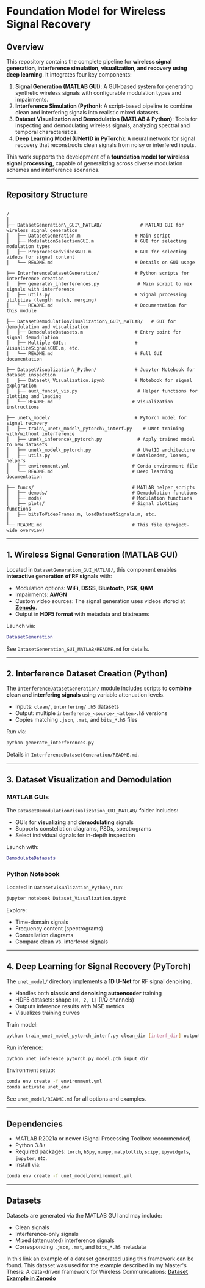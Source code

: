 # **Foundation Model for Wireless Signal Recovery**

## **Overview**
This repository contains the complete pipeline for **wireless signal generation, interference simulation, visualization, and recovery using deep learning**. It integrates four key components:

1. **Signal Generation (MATLAB GUI)**: A GUI-based system for generating synthetic wireless signals with configurable modulation types and impairments.
2. **Interference Simulation (Python)**: A script-based pipeline to combine clean and interfering signals into realistic mixed datasets.
3. **Dataset Visualization and Demodulation (MATLAB & Python)**: Tools for inspecting and demodulating wireless signals, analyzing spectral and temporal characteristics.
4. **Deep Learning Model (UNet1D in PyTorch)**: A neural network for signal recovery that reconstructs clean signals from noisy or interfered inputs.

This work supports the development of a **foundation model for wireless signal processing**, capable of generalizing across diverse modulation schemes and interference scenarios.

---

## **Repository Structure**
```

/
│
├── DatasetGeneration\_GUI\_MATLAB/              # MATLAB GUI for wireless signal generation
│   ├── DatasetGeneration.m                    # Main script
│   ├── ModulationSelectionGUI.m               # GUI for selecting modulation types
│   ├── PreprocessedVideosGUI.m                # GUI for selecting videos for signal content
│   └── README.md                              # Details on GUI usage

├── InterferenceDatasetGeneration/             # Python scripts for interference creation
│   ├── generate\_interferences.py              # Main script to mix signals with interference
│   ├── utils.py                               # Signal processing utilities (length match, merging)
│   └── README.md                              # Documentation for this module

├── DatasetDemodulationVisualization\_GUI\_MATLAB/   # GUI for demodulation and visualization
│   ├── DemodulateDatasets.m                   # Entry point for signal demodulation
│   ├── Multiple GUIs:                         # VisualizeSignalsGUI.m, etc.
│   └── README.md                              # Full GUI documentation

├── DatasetVisualization\_Python/              # Jupyter Notebook for dataset inspection
│   ├── Dataset\_Visualization.ipynb           # Notebook for signal exploration
│   ├── aux\_funcs\_vis.py                      # Helper functions for plotting and loading
│   └── README.md                             # Visualization instructions

├── unet\_model/                               # PyTorch model for signal recovery
│   ├── train\_unet\_model\_pytorch\_interf.py    # UNet training with/without interference
│   ├── unet\_inference\_pytorch.py             # Apply trained model to new datasets
│   ├── unet\_model\_pytorch.py                 # UNet1D architecture
│   ├── utils.py                              # Dataloader, losses, helpers
│   ├── environment.yml                       # Conda environment file
│   └── README.md                             # Deep learning documentation

├── funcs/                                    # MATLAB helper scripts
│   ├── demods/                               # Demodulation functions
│   ├── mods/                                 # Modulation functions
│   ├── plots/                                # Signal plotting functions
│   ├── bitsToVideoFrames.m, loadDatasetSignals.m, etc.
│
└── README.md                                 # This file (project-wide overview)

```

---

## **1. Wireless Signal Generation (MATLAB GUI)**
Located in `DatasetGeneration_GUI_MATLAB/`, this component enables **interactive generation of RF signals** with:
- Modulation options: **WiFi, DSSS, Bluetooth, PSK, QAM**
- Impairments: **AWGN**
- Custom video sources: The signal generation uses videos stored at **[Zenodo]([https://drive.google.com/drive/folders/1hblNcyulgV4LZlzw680qYcca3sfdL-1I?usp=drive_link](https://zenodo.org/records/15741102?token=eyJhbGciOiJIUzUxMiJ9.eyJpZCI6ImZmZjdkNTg0LTdjMjQtNDI2OC04Yzk0LTIwMmYwNWRjZjEzNiIsImRhdGEiOnt9LCJyYW5kb20iOiJjMTVjYTBiMzI2Njk5OWQ3NGVhN2ViOGRhZWEwNWIzMyJ9.ll6oiTY2N1ErL7FNhQ4_J_Gd5S5_3Z1nVGOUf-sgsmDcy_3GEC_uA1DWPNlzfv2x9VttBOMLUSNyUQk88Q7UHQ))**.
- Output in **HDF5 format** with metadata and bitstreams

Launch via:
```matlab
DatasetGeneration
```

See `DatasetGeneration_GUI_MATLAB/README.md` for details.

---

## **2. Interference Dataset Creation (Python)**

The `InterferenceDatasetGeneration/` module includes scripts to **combine clean and interfering signals** using variable attenuation levels.

* Inputs: `clean/`, `interfering/` `.h5` datasets
* Output: multiple `interference_<source>_<atten>.h5` versions
* Copies matching `.json`, `.mat`, and `bits_*.h5` files

Run via:

```bash
python generate_interferences.py
```

Details in `InterferenceDatasetGeneration/README.md`.

---

## **3. Dataset Visualization and Demodulation**

### **MATLAB GUIs**

The `DatasetDemodulationVisualization_GUI_MATLAB/` folder includes:

* GUIs for **visualizing** and **demodulating** signals
* Supports constellation diagrams, PSDs, spectrograms
* Select individual signals for in-depth inspection

Launch with:

```matlab
DemodulateDatasets
```

### **Python Notebook**

Located in `DatasetVisualization_Python/`, run:

```bash
jupyter notebook Dataset_Visualization.ipynb
```

Explore:

* Time-domain signals
* Frequency content (spectrograms)
* Constellation diagrams
* Compare clean vs. interfered signals

---

## **4. Deep Learning for Signal Recovery (PyTorch)**

The `unet_model/` directory implements a **1D U-Net** for RF signal denoising.

* Handles both **classic and denoising autoencoder** training
* HDF5 datasets: shape `[N, 2, L]` (I/Q channels)
* Outputs inference results with MSE metrics
* Visualizes training curves

Train model:

```bash
python train_unet_model_pytorch_interf.py clean_dir [interf_dir] output_dir
```

Run inference:

```bash
python unet_inference_pytorch.py model.pth input_dir
```

Environment setup:

```bash
conda env create -f environment.yml
conda activate unet_env
```

See `unet_model/README.md` for all options and examples.

---

## **Dependencies**

* MATLAB R2021a or newer (Signal Processing Toolbox recommended)
* Python 3.8+
* Required packages: `torch`, `h5py`, `numpy`, `matplotlib`, `scipy`, `ipywidgets`, `jupyter`, etc.
* Install via:

```bash
conda env create -f unet_model/environment.yml
```

---

## **Datasets**

Datasets are generated via the MATLAB GUI and may include:

* Clean signals
* Interference-only signals
* Mixed (attenuated) interference signals
* Corresponding `.json`, `.mat`, and `bits_*.h5` metadata

In this link an example of a dataset generated using this framework can be found. This dataset was used for the example described in my Master's Thesis: A data-driven framework for Wireless Communications: **[Dataset Example in Zenodo](https://zenodo.org/records/15740852?token=eyJhbGciOiJIUzUxMiJ9.eyJpZCI6IjhiY2M1YWQ1LWI4OTktNGRjNC04MzY5LTFhMDM2MmMyYmJlMCIsImRhdGEiOnt9LCJyYW5kb20iOiI4MTA4ZTdmNzlmNmY5NTkwMDNjYTYzNDc3YjIwYjQ4NCJ9.E6jWzyWlf57ixQSE9AK9fKkOG-yvnF8n65L5GCZXrv7T8JHnpEZL2-EWz3gljZGZZywYSoIYEnsqk-UczwzQpw
)**


